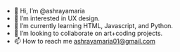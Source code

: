 - 👋 Hi, I’m @ashrayamaria
- 👀 I’m interested in UX design. 
- 🌱 I’m currently learning HTML, Javascript, and Python. 
- 💞️ I’m looking to collaborate on art+coding projects. 
- 📫 How to reach me ashrayamaria01@gmail.com

<!---
ashrayamaria/ashrayamaria is a ✨ special ✨ repository because its `README.md` (this file) appears on your GitHub profile.
You can click the Preview link to take a look at your changes.
--->
